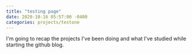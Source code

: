 ```yaml
---
title: "testing page"
date: 2020-10-16 05:57:00 -0400
categories: projects/testone
---
```

I'm going to recap the projects I've been doing and what I've studied while starting the github blog.
